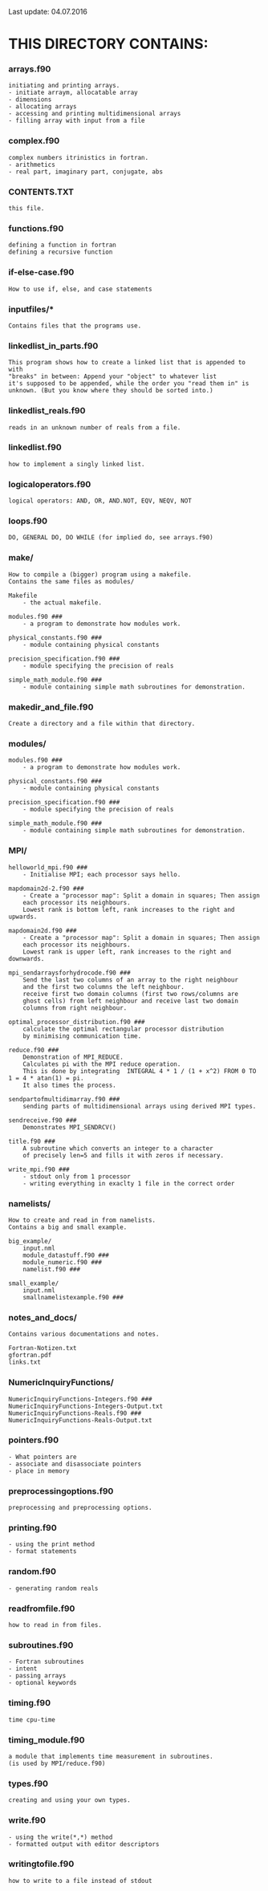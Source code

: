 Last update: 04.07.2016


# THIS DIRECTORY CONTAINS: #


### arrays.f90 ###
    initiating and printing arrays.
    - initiate arraym, allocatable array
    - dimensions
    - allocating arrays
    - accessing and printing multidimensional arrays
    - filling array with input from a file


### complex.f90 ###
    complex numbers itrinistics in fortran.
    - arithmetics
    - real part, imaginary part, conjugate, abs


### CONTENTS.TXT
    this file.


### functions.f90 ###
    defining a function in fortran
    defining a recursive function


### if-else-case.f90 ###
    How to use if, else, and case statements


### inputfiles/*
    Contains files that the programs use.


### linkedlist_in_parts.f90 ###
    This program shows how to create a linked list that is appended to with
    "breaks" in between: Append your "object" to whatever list
    it's supposed to be appended, while the order you "read them in" is
    unknown. (But you know where they should be sorted into.)


### linkedlist_reals.f90 ###
    reads in an unknown number of reals from a file.


### linkedlist.f90 ###
    how to implement a singly linked list.


### logicaloperators.f90 ###
    logical operators: AND, OR, AND.NOT, EQV, NEQV, NOT


### loops.f90 ###
    DO, GENERAL DO, DO WHILE (for implied do, see arrays.f90)


### make/ ###
    How to compile a (bigger) program using a makefile.
    Contains the same files as modules/

    Makefile
        - the actual makefile.

    modules.f90 ###
        - a program to demonstrate how modules work.

    physical_constants.f90 ###
        - module containing physical constants

    precision_specification.f90 ###
        - module specifying the precision of reals
   
    simple_math_module.f90 ###
        - module containing simple math subroutines for demonstration.

### makedir_and_file.f90 ###
    Create a directory and a file within that directory.


### modules/
    modules.f90 ###
        - a program to demonstrate how modules work.

    physical_constants.f90 ###
        - module containing physical constants

    precision_specification.f90 ###
        - module specifying the precision of reals
   
    simple_math_module.f90 ###
        - module containing simple math subroutines for demonstration.


### MPI/
    helloworld_mpi.f90 ###
        - Initialise MPI; each processor says hello.

    mapdomain2d-2.f90 ###
        - Create a "processor map": Split a domain in squares; Then assign
        each processor its neighbours.
        Lowest rank is bottom left, rank increases to the right and upwards.

    mapdomain2d.f90 ###
        - Create a "processor map": Split a domain in squares; Then assign
        each processor its neighbours.
        Lowest rank is upper left, rank increases to the right and downwards.

    mpi_sendarraysforhydrocode.f90 ###
        Send the last two columns of an array to the right neighbour
        and the first two columns the left neighbour.
        receive first two domain columns (first two rows/columns are 
        ghost cells) from left neighbour and receive last two domain
        columns from right neighbour.

    optimal_processor_distribution.f90 ###
        calculate the optimal rectangular processor distribution
        by minimising communication time.

    reduce.f90 ###
        Demonstration of MPI_REDUCE.
        Calculates pi with the MPI reduce operation.
        This is done by integrating  INTEGRAL 4 * 1 / (1 + x^2) FROM 0 TO 1 = 4 * atan(1) = pi.
        It also times the process.

    sendpartofmultidimarray.f90 ###
        sending parts of multidimensional arrays using derived MPI types.

    sendreceive.f90 ###
        Demonstrates MPI_SENDRCV()

    title.f90 ###
        A subroutine which converts an integer to a character
        of precisely len=5 and fills it with zeros if necessary.
        
    write_mpi.f90 ###
        - stdout only from 1 processor
        - writing everything in exaclty 1 file in the correct order


### namelists/

    How to create and read in from namelists.
    Contains a big and small example.

    big_example/
        input.nml
        module_datastuff.f90 ###
        module_numeric.f90 ###
        namelist.f90 ###

    small_example/
        input.nml
        smallnamelistexample.f90 ###


### notes_and_docs/

    Contains various documentations and notes.

    Fortran-Notizen.txt
    gfortran.pdf
    links.txt


### NumericInquiryFunctions/
    NumericInquiryFunctions-Integers.f90 ###
    NumericInquiryFunctions-Integers-Output.txt
    NumericInquiryFunctions-Reals.f90 ###
    NumericInquiryFunctions-Reals-Output.txt


### pointers.f90 ###
    - What pointers are
    - associate and disassociate pointers
    - place in memory


### preprocessingoptions.f90 ###
    preprocessing and preprocessing options.


### printing.f90 ###
    - using the print method
    - format statements


### random.f90 ###
    - generating random reals

    
### readfromfile.f90 ###
    how to read in from files.


### subroutines.f90 ###
    - Fortran subroutines
    - intent
    - passing arrays
    - optional keywords


### timing.f90 ###
    time cpu-time


### timing_module.f90 ###
    a module that implements time measurement in subroutines.
    (is used by MPI/reduce.f90)


### types.f90 ###
    creating and using your own types.


### write.f90 ###
    - using the write(*,*) method
    - formatted output with editor descriptors


### writingtofile.f90 ###
    how to write to a file instead of stdout
